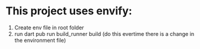 # This project uses envify:

1. Create env file in root folder
2. run dart pub run build_runner build (do this evertime there is a change in the environment file)
